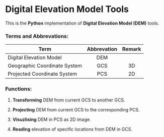 # Digital Elevation Model Tools

This is the **Python** implementation of **Digital Elevation Model (DEM)** tools.

### Terms and Abbrevations:

| Term                         | Abbrevation | Remark 
| ---------------------------- | :---------: | :----: 
| Digital Elevation Model      | DEM         | 
| Geographic Coordinate System | GCS         | 3D 
| Projected Coordinate System  | PCS         | 2D 


### Functions:

1. **Transforming** DEM from current GCS to another GCS.

2. **Projecting** DEM from current GCS to the corresponding PCS.

3. **Visuzlising** DEM in PCS as 2D image.

4. **Reading** elevation of specific locations from DEM in GCS.
